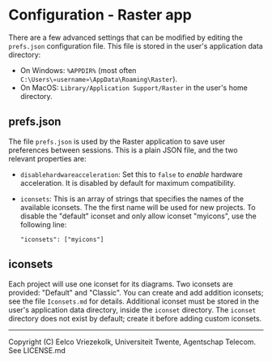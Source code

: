 # Configuration - Raster app

There are a few advanced settings that can be modified by editing the `prefs.json` configuration file. This file is stored in the user's application data directory:

* On Windows: `%APPDIR%` (most often `C:\Users\«username»\AppData\Roaming\Raster`).
* On MacOS: `Library/Application Support/Raster` in the user's home directory.

## prefs.json

The file `prefs.json` is used by the Raster application to save user preferences between sessions. This is a plain JSON file, and the two relevant properties are:

* `disablehardwareacceleration`: Set this to `false` to *enable* hardware acceleration. It is disabled by default for maximum compatibility.
* `iconsets`: This is an array of strings that specifies the names of the available iconsets. The the first name will be used for new projects. To disable the "default" iconset and only allow iconset "myicons", use the following line:

	`"iconsets": ["myicons"]`

## iconsets

Each project will use one iconset for its diagrams. Two iconsets are provided: "Default" and "Classic". You can create and add addition iconsets; see the file `Iconsets.md` for details.
Additional iconset must be stored in the user's application data directory, inside the `iconset` directory. The `iconset` directory does not exist by default; create it before adding custom iconsets.

---

Copyright (C) Eelco Vriezekolk, Universiteit Twente, Agentschap Telecom.
See LICENSE.md

